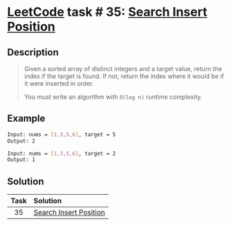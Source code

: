 # [LeetCode][leetcode] task # 35: [Search Insert Position][task]

Description
-----------

> Given a sorted array of distinct integers and a target value,
> return the index if the target is found.
> If not, return the index where it would be if it were inserted in order.
> 
> You must write an algorithm with `O(log n)` runtime complexity.

Example
-------

```sh
Input: nums = [1,3,5,6], target = 5
Output: 2

Input: nums = [1,3,5,6], target = 2
Output: 1
```

Solution
--------

| Task | Solution                           |
|:----:|:-----------------------------------|
|  35  | [Search Insert Position][solution] |


[leetcode]: <http://leetcode.com/>
[task]: <https://leetcode.com/problems/search-insert-position/>
[solution]: <https://github.com/wellaxis/witalis-jkit/blob/main/module/tasks/src/main/java/com/witalis/jkit/tasks/core/task/leetcode/h1/p35/option/Practice.java>

